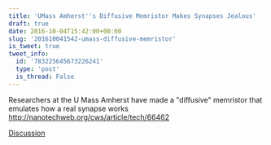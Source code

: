 ```yaml
---
title: 'UMass Amherst''s Diffusive Memristor Makes Synapses Jealous'
draft: true
date: 2016-10-04T15:42:00+00:00
slug: '201610041542-umass-diffusive-memristor'
is_tweet: true
tweet_info:
  id: '783225645673226241'
  type: 'post'
  is_thread: False
---
```




Researchers at the U Mass Amherst have made a "diffusive" memristor that emulates how a real synapse works <http://nanotechweb.org/cws/article/tech/66462>

[Discussion](https://x.com/sytelus/status/783225645673226241)
